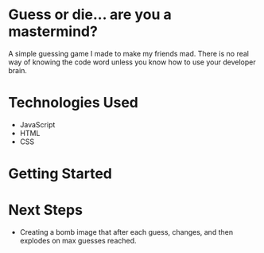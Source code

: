 
# Guess or die... are you a mastermind?
A simple guessing game I made to make my friends mad. There is no real way of knowing the code word unless you know how to use your developer brain.


# Technologies Used

- JavaScript
- HTML
- CSS

# Getting Started


# Next Steps

- Creating a bomb image that after each guess, changes, and then explodes on max guesses reached.
